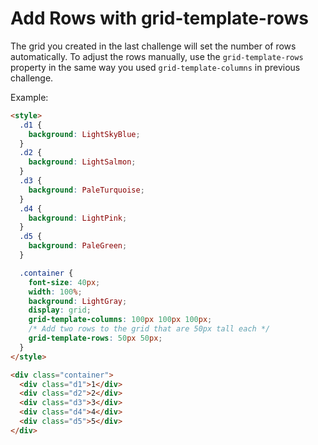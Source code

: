 # Add Rows with grid-template-rows

The grid you created in the last challenge will set the number of rows automatically. To adjust the rows manually, use the `grid-template-rows` property in the same way you used `grid-template-columns` in previous challenge.

Example:

```html
<style>
  .d1 {
    background: LightSkyBlue;
  }
  .d2 {
    background: LightSalmon;
  }
  .d3 {
    background: PaleTurquoise;
  }
  .d4 {
    background: LightPink;
  }
  .d5 {
    background: PaleGreen;
  }

  .container {
    font-size: 40px;
    width: 100%;
    background: LightGray;
    display: grid;
    grid-template-columns: 100px 100px 100px;
    /* Add two rows to the grid that are 50px tall each */
    grid-template-rows: 50px 50px;
  }
</style>

<div class="container">
  <div class="d1">1</div>
  <div class="d2">2</div>
  <div class="d3">3</div>
  <div class="d4">4</div>
  <div class="d5">5</div>
</div>
```

